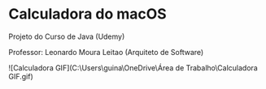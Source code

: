 # Calculadora do macOS

Projeto do Curso de Java (Udemy)

Professor: Leonardo Moura Leitao (Arquiteto de Software)

![Calculadora GIF](C:\Users\guina\OneDrive\Área de Trabalho\Calculadora GIF.gif)